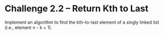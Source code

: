 # Challenge 2.2 – Return Kth to Last

Implement an algorithm to find the kth-to-last element of a singly linked list (i.e., element n - k + 1).